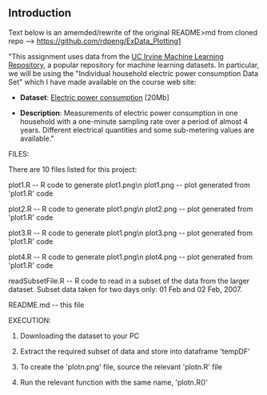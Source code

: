 ## Introduction

Text below is an amemded/rewrite of the original README>md from
cloned repo --> https://github.com/rdpeng/ExData_Plotting1

"This assignment uses data from
the <a href="http://archive.ics.uci.edu/ml/">UC Irvine Machine
Learning Repository</a>, a popular repository for machine learning
datasets. In particular, we will be using the "Individual household
electric power consumption Data Set" which I have made available on
the course web site:


* <b>Dataset</b>: <a href="https://d396qusza40orc.cloudfront.net/exdata%2Fdata%2Fhousehold_power_consumption.zip">Electric power consumption</a> [20Mb]

* <b>Description</b>: Measurements of electric power consumption in
one household with a one-minute sampling rate over a period of almost
4 years. Different electrical quantities and some sub-metering values
are available."


FILES:

There are 10 files listed for this project:

plot1.R -- R code to generate plot1.png\n
plot1.png -- plot generated from 'plot1.R' code

plot2.R -- R code to generate plot1.png\n
plot2.png -- plot generated from 'plot1.R' code

plot3.R -- R code to generate plot1.png\n
plot3.png -- plot generated from 'plot1.R' code

plot4.R -- R code to generate plot1.png\n
plot4.png -- plot generated from 'plot1.R' code

readSubsetFile.R -- R code to read in a subset of the data from the larger dataset.
                    Subset data taken for two days only: 01 Feb and 02 Feb, 2007.

README.md -- this file


EXECUTION:

1.	Downloading the dataset to your PC

2.	Extract the required subset of data and store into dataframe 'tempDF'

3.	To create the 'plotn.png' file, source the relevant 'plotn.R' file

4.	Run the relevant function with the same name, 'plotn.R()'

